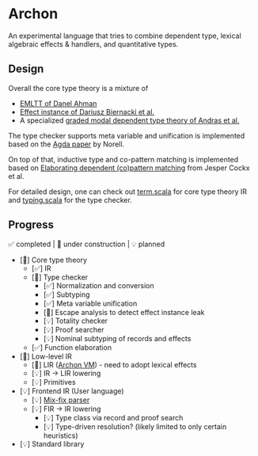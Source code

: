 # Archon

An experimental language that tries to combine dependent type, lexical algebraic effects & handlers,
and quantitative types.

## Design

Overall the core type theory is a mixture of

* [EMLTT of Danel Ahman](https://dl.acm.org/doi/10.1145/3371126)
* [Effect instance of Dariusz Biernacki et al.](https://dl.acm.org/doi/10.1145/3371116)
* A
  specialized [graded modal dependent type theory of Andras et al.](https://dl.acm.org/doi/10.1145/3607862)

The type checker supports meta variable and unification is implemented based on the [Agda
paper](https://www.cse.chalmers.se/~ulfn/papers/thesis.pdf) by Norell.

On top of that, inductive type and co-pattern matching is implemented based
on [Elaborating dependent
(co)pattern matching](https://dl.acm.org/doi/10.1145/3236770) from Jesper Cockx et al.

For detailed design, one can check
out [term.scala](src/main/scala/com/github/tgeng/archon/core/ir/term.scala) for core type theory IR
and [typing.scala](src/main/scala/com/github/tgeng/archon/core/ir/typing.scala) for the type
checker.

## Progress

✅ completed | 🚧 under construction | 💡 planned

* [🚧] Core type theory
  * [✅] IR
  * [🚧] Type checker
    * [✅] Normalization and conversion
    * [✅] Subtyping
    * [✅] Meta variable unification
    * [🚧] Escape analysis to detect effect instance leak
    * [💡] Totality checker
    * [💡] Proof searcher
    * [💡] Nominal subtyping of records and effects
  * [✅] Function elaboration
* [🚧] Low-level IR
  * [🚧] LIR ([Archon VM](https://github.com/tgeng/archon-vm)) - need to adopt lexical effects
  * [💡] IR -> LIR lowering
  * [💡] Primitives
* [💡] Frontend IR (User language)
  * [💡] [Mix-fix parser](https://www.cse.chalmers.se/~nad/publications/danielsson-norell-mixfix.pdf)
  * [💡] FIR -> IR lowering
    * [💡] Type class via record and proof search
    * [💡] Type-driven resolution? (likely limited to only certain heuristics)
* [💡] Standard library